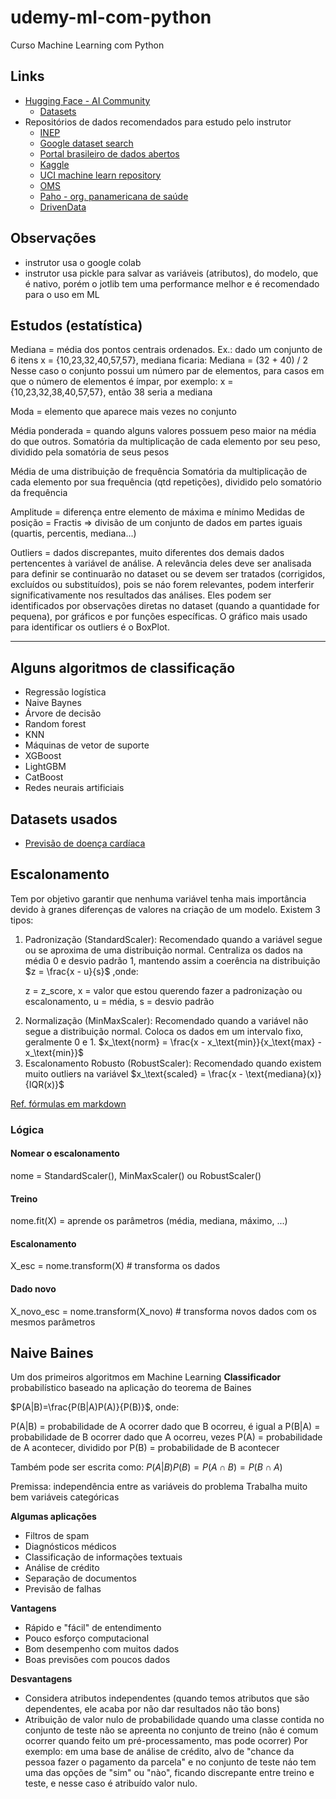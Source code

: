 # udemy-ml-com-python
Curso Machine Learning com Python

## Links
- [Hugging Face - AI Community](https://huggingface.co/)
    - [Datasets](https://huggingface.co/datasets)
- Repositórios de dados recomendados para estudo pelo instrutor
    - [INEP](https://www.gov.br/inep/pt-br/acesso-a-informacao/dados-abertos/microdados)
    - [Google dataset search](https://datasetsearch.research.google.com)
    - [Portal brasileiro de dados abertos](https://www.dados.gov.br)
    - [Kaggle](https://www.kaggle.com)
    - [UCI machine learn repository](https://archive.ics.uci.edu/ml/index.php)
    - [OMS](https://www.who.int)
    - [Paho - org. panamericana de saúde](https://www.paho.org/en)
    - [DrivenData](https://www.drivendata.org)

## Observações
- instrutor usa o google colab
- instrutor usa pickle para salvar as variáveis (atributos), do modelo, que é nativo,
porém o jotlib tem uma performance melhor e é recomendado para o uso em ML

## Estudos (estatística)

Mediana = média dos pontos centrais ordenados. Ex.: dado um conjunto de 6 itens x = {10,23,32,40,57,57}, mediana ficaria:
Mediana = (32 + 40) / 2
Nesse caso o conjunto possui um número par de elementos, para casos em que o número de elementos é ímpar, por exemplo:
x = {10,23,32,38,40,57,57}, então 38 seria a mediana

Moda = elemento que aparece mais vezes no conjunto

Média ponderada = quando alguns valores possuem peso maior na média do que outros. 
Somatória da multiplicação de cada elemento por seu peso, dividido pela somatória de seus pesos

Média de uma distribuição de frequência
Somatória da multiplicação de cada elemento por sua frequência (qtd repetições), dividido pelo somatório da frequência

Amplitude = diferença entre elemento de máxima e mínimo
Medidas de posição = Fractis => divisão de um conjunto de dados em partes iguais (quartis, percentis, mediana...)

Outliers = dados discrepantes, muito diferentes dos demais dados pertencentes à variável de análise.
A relevância deles deve ser analisada para definir se continuarão no dataset ou se devem ser tratados (corrigidos, excluídos ou substituídos),
pois se náo forem relevantes, podem interferir significativamente nos resultados das análises.
Eles podem ser identificados por observações diretas no dataset (quando a quantidade for pequena), por gráficos e por funções específicas.
O gráfico mais usado para identificar os outliers é o BoxPlot.

---

## Alguns algoritmos de classificação
- Regressão logística
- Naive Baynes
- Árvore de decisão
- Random forest
- KNN
- Máquinas de vetor de suporte
- XGBoost
- LightGBM
- CatBoost
- Redes neurais artificiais

## Datasets usados
- [Previsão de doença cardíaca](https://www.kaggle.com/fedesoriano/heart-failure-prediction/version/1)

## Escalonamento
Tem por objetivo garantir que nenhuma variável tenha mais importância devido à granes diferenças de valores na criação de um modelo. 
Existem 3 tipos:
1. Padronização (StandardScaler): 
    Recomendado quando a variável segue ou se aproxima de uma distribuição normal.
    Centraliza os dados na média 0 e desvio padrão 1, mantendo assim a coerência na distribuição
    $z = \frac{x - u}{s}$ ,onde:<p>z = z_score, 
    x = valor que estou querendo fazer a padronizaçào ou escalonamento, 
    u = média, 
    s = desvio padrão
    </p>
2. Normalização (MinMaxScaler):
    Recomendado quando a variável não segue a distribuição normal. Coloca os dados em um intervalo fixo, geralmente 0 e 1.
    $x_\text{norm} = \frac{x - x_\text{min}}{x_\text{max} - x_\text{min}}$
3. Escalonamento Robusto (RobustScaler):
    Recomendado quando existem muito outliers na variável
    $x_\text{scaled} = \frac{x - \text{mediana}(x)}{IQR(x)}$

[Ref. fórmulas em markdown](https://en.wikibooks.org/wiki/LaTeX/Mathematics)

### Lógica
#### Nomear o escalonamento
nome = StandardScaler(), MinMaxScaler() ou RobustScaler()

#### Treino
nome.fit(X) = aprende os parâmetros (média, mediana, máximo, ...)

#### Escalonamento
X_esc = nome.transform(X) # transforma os dados

#### Dado novo
X_novo_esc = nome.transform(X_novo) # transforma novos dados com os mesmos parâmetros

## Naive Baines
Um dos primeiros algoritmos em Machine Learning
**Classificador** probabilístico baseado na aplicação do teorema de Baines

$P(A|B)=\frac{P(B|A)P(A)}{P(B)}$, onde:

P(A|B) = probabilidade de A ocorrer dado que B ocorreu, é igual a
P(B|A) = probabilidade de B ocorrer dado que A ocorreu, vezes
P(A) = probabilidade de A acontecer, dividido por
P(B) = probabilidade de B acontecer

Também pode ser escrita como:
$P(A|B)P(B)=P(A \cap B)=P(B \cap A)$

Premissa: independência entre as variáveis do problema
Trabalha muito bem variáveis categóricas

**Algumas aplicações**
- Filtros de spam
- Diagnósticos médicos
- Classificação de informações textuais
- Análise de crédito
- Separação de documentos
- Previsão de falhas

**Vantagens**
- Rápido e "fácil" de entendimento
- Pouco esforço computacional
- Bom desempenho com muitos dados
- Boas previsões com poucos dados

**Desvantagens**
- Considera atributos independentes (quando temos atributos que são dependentes, ele acaba por não dar resultados não tão bons)
- Atribuição de valor nulo de probabilidade quando uma classe contida no conjunto de teste não se apreenta no conjunto de treino (não é comum ocorrer quando feito um pré-processamento, mas pode ocorrer) Por exemplo: em uma base de análise de crédito, alvo de "chance da pessoa fazer o pagamento da parcela" e no conjunto de teste náo tem uma das opções de "sim" ou "nào", ficando discrepante entre treino e teste, e nesse caso é atribuído valor nulo.